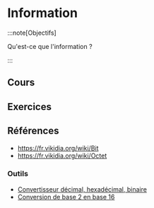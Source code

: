 # Information

:::note[Objectifs]

Qu'est-ce que l'information ?

:::

## Cours

<Reaveal name="1m-repr-information" />

## Exercices

## Références

- https://fr.vikidia.org/wiki/Bit
- https://fr.vikidia.org/wiki/Octet

### Outils

- [Convertisseur décimal, hexadécimal, binaire](https://sebastienguillon.com/test/javascript/convertisseur.html)
- [Conversion de base 2 en base 16](https://fr.wikihow.com/convertir-du-binaire-en-hexad%C3%A9cimal)
